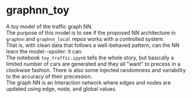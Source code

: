 # graphnn_toy
A toy model of the traffic graph NN.  
The purpose of this model is to see if the proposed NN architecture in `graphnn` and `graphnn_local` repos works with a controlled system.  
That is, with clean data that follows a well-behaved pattern, can the NN learn the model--spoiler: it can.  
The notebook `toy_traffic.ipynb` tells the whole story, but basically a limited number of cars are generated and they all "want" to precess in a clockwise fashion. There is also some injected randomness and variability to the accuracy of their precession.  
The graph NN is an Interaction network where edges and nodes are updated using edge, node, and global values.
